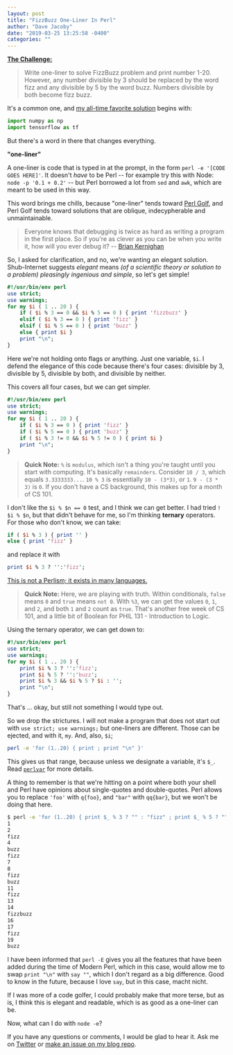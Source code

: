```yaml
---
layout: post
title: "FizzBuzz One-Liner In Perl"
author: "Dave Jacoby"
date: "2019-03-25 13:25:58 -0400"
categories: ""
---
```


**[The Challenge:](https://twitter.com/PerlWChallenge)**

> Write one-liner to solve FizzBuzz problem and print number 1-20.
> However, any number divisible by 3 should be replaced by the word fizz and any divisible by 5 by the word buzz. Numbers divisible by both become fizz buzz.

It's a common one, and [my all-time favorite solution](http://joelgrus.com/2016/05/23/fizz-buzz-in-tensorflow/) begins with:

```python
import numpy as np
import tensorflow as tf
```

But there's a word in there that changes everything.

**"one-liner"**

A one-liner is code that is typed in at the prompt, in the form `perl -e '[CODE GOES HERE]'`. It doesn't _have_ to be Perl -- for example try this with Node: `node -p '0.1 + 0.2'` -- but Perl borrowed a lot from `sed` and `awk`, which are meant to be used in this way.

This word brings me chills, because "one-liner" tends toward [Perl Golf](http://perlgolf.sourceforge.net/), and Perl Golf tends toward solutions that are oblique, indecypherable and unmaintainable.

> Everyone knows that debugging is twice as hard as writing a program in the first place. So if you're as clever as you can be when you write it, how will you ever debug it?
> -- [Brian Kernighan](https://en.wikiquote.org/wiki/Brian_Kernighan)

So, I asked for clarification, and no, we're wanting an elegant solution. Shub-Internet suggests _elegant_ means _(of a scientific theory or solution to a problem) pleasingly ingenious and simple_, so let's get simple!

```perl
#!/usr/bin/env perl
use strict;
use warnings;
for my $i ( 1 .. 20 ) {
    if ( $i % 3 == 0 && $i % 5 == 0 ) { print 'fizzbuzz' }
    elsif ( $i % 3 == 0 ) { print 'fizz' }
    elsif ( $i % 5 == 0 ) { print 'buzz' }
    else { print $i }
    print "\n";
}
```

Here we're not holding onto flags or anything. Just one variable, `$i`. I defend the elegance of this code because there's four cases: divisible by 3, divisible by 5, divisible by both, and divisible by neither.

This covers all four cases, but we can get simpler.

```perl
#!/usr/bin/env perl
use strict;
use warnings;
for my $i ( 1 .. 20 ) {
    if ( $i % 3 == 0 ) { print 'fizz' }
    if ( $i % 5 == 0 ) { print 'buzz' }
    if ( $i % 3 != 0 && $i % 5 != 0 ) { print $i }
    print "\n";
}
```

> **Quick Note:** `%` is `modulus`, which isn't a thing you're taught until you start with computing. It's basically `remainders`. Consider `10 / 3`, which equals `3.3333333...`. `10 % 3` is essentially `10 - (3*3)`, or `1`. `9 - (3 * 3)` is `0`. If you don't have a CS background, this makes up for a month of CS 101.

I don't like the `$i % $n == 0` test, and I think we can get better. I had tried `! $i % $n`, but that didn't behave for me, so I'm thinking **ternary** operators. For those who don't know, we can take:

```perl
if ( $i % 3 ) { print '' }
else { print 'fizz' }
```

and replace it with

```perl
print $i % 3 ? '':'fizz';
```

[This is not a Perlism; it exists in many languages.](https://en.wikipedia.org/wiki/%3F:)

> **Quick Note:** Here, we are playing with truth. Within conditionals, `false` means `0` and `true` means `not 0`. With `%3`, we can get the values `0`, `1`, and `2`, and both `1` and `2` count as `true`. That's another free week of CS 101, and a little bit of Boolean for PHIL 131 - Introduction to Logic.

Using the ternary operator, we can get down to:

```perl
#!/usr/bin/env perl
use strict;
use warnings;
for my $i ( 1 .. 20 ) {
    print $i % 3 ? '':'fizz';
    print $i % 5 ? '':'buzz';
    print $i % 3 && $i % 5 ? $i : '';
    print "\n";
}
```

That's ... okay, but still not something I would type out.

So we drop the strictures. I will not make a program that does not start out with `use strict; use warnings;` but one-liners are different. Those can be ejected, and with it, `my`. And, also, `$i`;

```bash
perl -e 'for (1..20) { print ; print "\n" }'
```

This gives us that range, because unless we designate a variable, it's `$_`. Read [`perlvar`](https://perldoc.perl.org/perlvar.html#SPECIAL-VARIABLES) for more details.

A thing to remember is that we're hitting on a point where both your shell and Perl have opinions about single-quotes and double-quotes. Perl allows you to replace `'foo'` with `q{foo}`, and `"bar"` with `qq{bar}`, but we won't be doing that here.

```bash
$ perl -e 'for (1..20) { print $_ % 3 ? "" : "fizz" ; print $_ % 5 ? "" : "buzz" ; print $_ % 3 && $_ % 5 ? $_ : "" ; print "\n" }'
1
2
fizz
4
buzz
fizz
7
8
fizz
buzz
11
fizz
13
14
fizzbuzz
16
17
fizz
19
buzz
```

I have been informed that `perl -E` gives you all the features that have been added during the time of Modern Perl, which in this case, would allow me to swap `print "\n"` with `say ""`, which I don't regard as a big difference. Good to know in the future, because I love `say`, but in this case, macht nicht.

If I was more of a code golfer, I could probably make that more terse, but as is, I think this is elegant and readable, which is as good as a one-liner can be.

Now, what can I do with `node -e`?

If you have any questions or comments, I would be glad to hear it. Ask me on [Twitter](https://twitter.com/jacobydave) or [make an issue on my blog repo](https://github.com/jacoby/jacoby.github.io).
